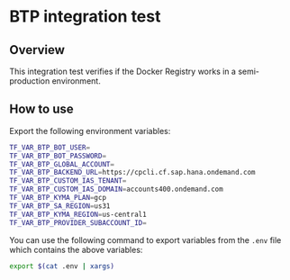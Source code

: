# BTP integration test

## Overview

This integration test verifies if the Docker Registry works in a semi-production environment.

## How to use

Export the following environment variables:
```bash
TF_VAR_BTP_BOT_USER=
TF_VAR_BTP_BOT_PASSWORD=
TF_VAR_BTP_GLOBAL_ACCOUNT=
TF_VAR_BTP_BACKEND_URL=https://cpcli.cf.sap.hana.ondemand.com
TF_VAR_BTP_CUSTOM_IAS_TENANT=
TF_VAR_BTP_CUSTOM_IAS_DOMAIN=accounts400.ondemand.com
TF_VAR_BTP_KYMA_PLAN=gcp
TF_VAR_BTP_SA_REGION=us31
TF_VAR_BTP_KYMA_REGION=us-central1
TF_VAR_BTP_PROVIDER_SUBACCOUNT_ID=
```

You can use the following command to export variables from the `.env` file which contains the above variables:
```bash
export $(cat .env | xargs)
```


